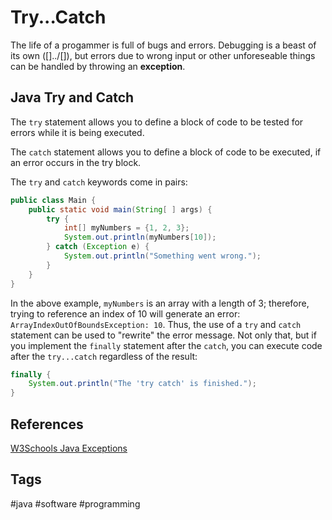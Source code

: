 # Try...Catch

The life of a progammer is full of bugs and errors. Debugging is a beast of its own ([]../[]), but errors due to wrong input or other unforeseable things can be handled by throwing an **exception**.  

## Java Try and Catch 
The `try` statement allows you to define a block of code to be tested for errors while it is being executed.

The `catch` statement allows you to define a block of code to be executed, if an error occurs in the try block.

The `try` and `catch` keywords come in pairs:

```java
public class Main {
    public static void main(String[ ] args) {
        try {
            int[] myNumbers = {1, 2, 3};
            System.out.println(myNumbers[10]);
        } catch (Exception e) {
            System.out.println("Something went wrong.");
        }
    }
}
```
In the above example, `myNumbers` is an array with a length of 3; therefore, trying to reference an index of 10 will generate an error: `ArrayIndexOutOfBoundsException: 10`. Thus, the use of a `try` and `catch` statement can be used to "rewrite" the error message. Not only that, but if you implement the `finally` statement after the `catch`, you can execute code after the `try...catch` regardless of the result:  

```java
finally {
    System.out.println("The 'try catch' is finished.");
}
```

## References
[W3Schools Java Exceptions](https://www.w3schools.com/java/java_try_catch.asp)

## Tags
#java #software #programming
